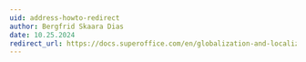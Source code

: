 ```yaml
---
uid: address-howto-redirect
author: Bergfrid Skaara Dias
date: 10.25.2024
redirect_url: https://docs.superoffice.com/en/globalization-and-localization/address/index.html
---
```

